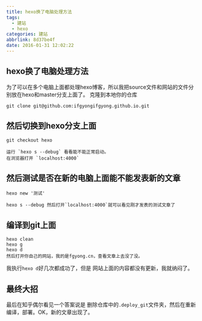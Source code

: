 ```yaml
---
title: hexo换了电脑处理方法
tags:
  - 建站
  - hexo
categories: 建站
abbrlink: 8d37be4f
date: 2016-01-31 12:02:22
---
```


## hexo换了电脑处理方法
为了可以在多个电脑上面都处理hexo博客，所以我把source文件和网站的文件分别放在hexo和master分支上面了。
克隆到本地你的仓库
```
git clone git@github.com:ifgyongifgyong.github.io.git
```
## 然后切换到hexo分支上面
```
git checkout hexo

运行 `hexo s --debug` 看看能不能正常启动。
在浏览器打开 `localhost:4000`
```
## 然后测试是否在新的电脑上面能不能发表新的文章
```
hexo new '测试'

hexo s --debug 然后打开`localhost:4000`就可以看见刚才发表的测试文章了
```
## 编译到git上面
```
hexo clean
hexo g
hexo d
然后打开你自己的网站，我的是fgyong.cn，查看文章上去没了没。
```
我执行`hexo d`好几次都成功了，但是 网站上面的内容都没有更新，我就纳闷了。
## 最终大招
最后在知乎偶尔看见一个答案说是 删除仓库中的`.deploy_git`文件夹，然后在重新编译，部署。OK，新的文章出现了。

